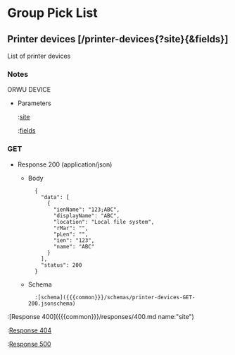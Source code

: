 # Group Pick List

## Printer devices [/printer-devices{?site}{&fields}]

List of printer devices

### Notes

ORWU DEVICE

+ Parameters

    :[site]({{{common}}}/parameters/site.md)

    :[fields]({{{common}}}/parameters/fields.md)

### GET

+ Response 200 (application/json)

    + Body

            {
              "data": [
                {
                  "ienName": "123;ABC",
                  "displayName": "ABC",
                  "location": "Local file system",
                  "rMar": "",
                  "pLen": "",
                  "ien": "123",
                  "name": "ABC"
                }
              ],
              "status": 200
            }

    + Schema

            :[schema]({{{common}}}/schemas/printer-devices-GET-200.jsonschema)

:[Response 400]({{{common}}}/responses/400.md name:"site")

:[Response 404]({{{common}}}/responses/404.md)

:[Response 500]({{{common}}}/responses/500.md)


